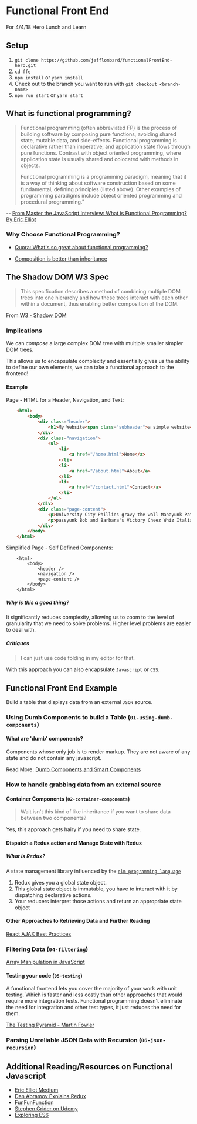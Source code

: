 # Functional Front End
For 4/4/18 Hero Lunch and Learn

## Setup

1. `git clone https://github.com/jefflombard/functionalFrontEnd-hero.git`
1. `cd ffe`
1. `npm install` or `yarn install`
1. Check out to the branch you want to run with `git checkout <branch-name>`
1. `npm run start` or `yarn start`

## What is functional programming?
>Functional programming (often abbreviated FP) is the process of building software by composing pure functions, avoiding shared state, mutable data, and side-effects. Functional programming is declarative rather than imperative, and application state flows through pure functions. Contrast with object oriented programming, where application state is usually shared and colocated with methods in objects.
>
> Functional programming is a programming paradigm, meaning that it is a way of thinking about software construction based on some fundamental, defining principles (listed above). Other examples of programming paradigms include object oriented programming and procedural programming.”

-- [From Master the JavaScript Interview: What is Functional Programming? By Eric Elliot](https://medium.com/javascript-scene/master-the-javascript-interview-what-is-functional-programming-7f218c68b3a0)

### Why Choose Functional Programming?

- [Quora: What's so great about functional programming?](https://www.quora.com/What-is-so-great-about-functional-programming-What-are-the-main-points-of-it-and-why-are-they-useful)

- [Composition is better than inheritance](https://www.youtube.com/watch?v=wfMtDGfHWpA)

## The Shadow DOM W3 Spec

> This specification describes a method of combining multiple DOM trees into one hierarchy and how these trees interact with each other within a document, thus enabling better composition of the DOM.

From [W3 - Shadow DOM](https://www.w3.org/TR/shadow-dom/)


### Implications

We can *compose* a large complex DOM tree with multiple smaller simpler DOM trees.

This allows us to encapsulate complexity and essentially gives us the ability to define our own elements, we can take a functional approach to the frontend!

#### Example

Page - HTML for a Header, Navigation, and Text:
```html
	<html>
        <body>
        	<div class="header">
            	<h1>My Website<span class="subheader">a simple website</span></h1>
            </div>
            <div class="navigation">
            	<ul>
                	<li>
                    	<a href="/home.html">Home</a>
                    </li>
                    <li>
                      	<a href="/about.html">About</a>
                    </li>
                    <li>
                    	<a href="/contact.html">Contact</a>
                    </li>
                </ul>
            </div>
            <div class="page-content">
            	<p>University City Phillies gravy the wall Manayunk Pat's Jersey Shore Rita's Eagles Victory McNabb Orange Line Citizen's Bank Park Fishtown hoagie Italian Market Flyers Geno's Rocky FDR practice stromboli Vet Independence Hall Comcast roll Love Park cheeseteak South Street youse.</p>
                <p>passyunk Bob and Barbara's Victory Cheez Whiz Italian Market Pat's the wall Love Park phantic Temple Flyers Bob Brady Mummers whiz Fishtown Tastykake jawn Point Breeze 95 Action News Liberty Bell gravy FDR Jersey Shore state store sixers Roots pretzel youse Frank Rizzo.</p>
            </div>
        </body>
    </html>
```

Simplified Page - Self Defined Components:
```
	<html>
    	<body>
        	<header />
            <navigation />
            <page-content />
        </body>
    </html>
```
##### Why is this a good thing?
It significantly reduces complexity, allowing us to zoom to the level of granularity that we need to solve problems. Higher level problems are easier to deal with.

##### Critiques

> I can just use code folding in my editor for that.

With this approach you can also encapsulate `Javascript` or `CSS`.

## Functional Front End Example

Build a table that displays data from an external `JSON` source.

### Using Dumb Components to build a Table (`01-using-dumb-components`)

#### What are 'dumb' components?

Components whose only job is to render markup. They are not aware of any state and do not contain any javascript.

Read More: [Dumb Components and Smart Components](https://medium.com/@thejasonfile/dumb-components-and-smart-components-e7b33a698d43)

### How to handle grabbing data from an external source

#### Container Components (`02-container-components`)

> Wait isn't this kind of like inheritance if you want to share data between two components?

Yes, this approach gets hairy if you need to share state.

#### Dispatch a Redux action and Manage State with Redux

##### What is Redux?

A state management library influenced by the [`elm programming language`](http://elm-lang.org/)

1. Redux gives you a global state object.
2. This global state object is immutable, you have to interact with it by dispatching  declarative actions.
3. Your reducers interpret those actions and return an appropriate state object

#### Other Approaches to Retrieving Data and Further Reading

[React AJAX Best Practices](https://www.javascriptstuff.com/react-ajax-best-practices/)

### Filtering Data (`04-filtering`)

[Array Manipulation in JavaScript](https://medium.com/@JeffLombardJr/understanding-foreach-map-filter-and-find-in-javascript-f91da93b9f2c)

#### Testing your code (`05-testing`)

A functional frontend lets you cover the majority of your work with unit testing. Which is faster and less costly than other approaches that would require more integration tests. Functional programming doesn't eliminate the need for integration and other test types, it just reduces the need for them.

[The Testing Pyramid - Martin Fowler](https://martinfowler.com/bliki/TestPyramid.html)

### Parsing Unreliable JSON Data with Recursion (`06-json-recursion`)

## Additional Reading/Resources on Functional Javascript

- [Eric Elliot Medium](https://medium.com/@_ericelliott)
- [Dan Abramov Explains Redux](https://egghead.io/courses/getting-started-with-redux)
- [FunFunFunction](https://www.youtube.com/channel/UCO1cgjhGzsSYb1rsB4bFe4Q)
- [Stephen Grider on Udemy](https://www.udemy.com/user/sgslo/)
- [Exploring ES6](http://exploringjs.com/es6/)
